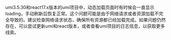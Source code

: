 umi3.5.30和react17.x版本的umi项目中，动态加载页面时有时候会一直显示loading，手动刷新后恢复正常。这个问题可能是由于网络请求或者资源加载不完全导致的。建议检查网络请求状态，确保所有资源都已经加载完成。如果问题仍然存在，可以尝试更新umi和react版本，或者查看umi项目的日志信息，以获取更多线索。
